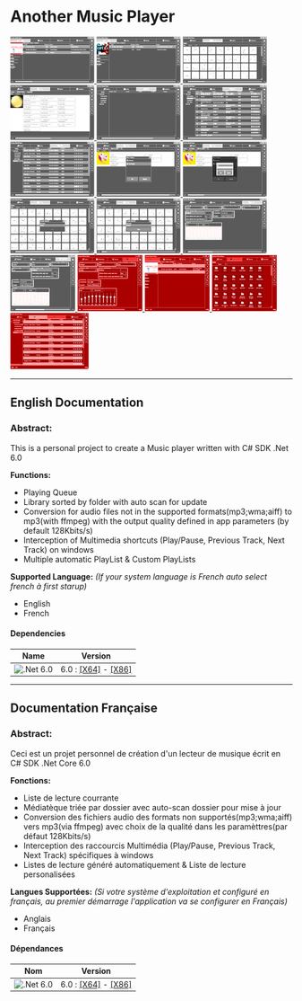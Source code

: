 # Another Music Player
<a href="https://raw.githubusercontent.com/LordKBX/Another-Music-Player/master/Captures/01.png?raw=true" target="_blank" title="Capture 01">
	<img src="https://raw.githubusercontent.com/LordKBX/Another-Music-Player/master/Captures/small/01.png?raw=true" />
</a>
<a href="https://raw.githubusercontent.com/LordKBX/Another-Music-Player/master/Captures/02.png?raw=true" target="_blank" title="Capture 02">
	<img src="https://raw.githubusercontent.com/LordKBX/Another-Music-Player/master/Captures/small/02.png?raw=true" />
</a>
<a href="https://raw.githubusercontent.com/LordKBX/Another-Music-Player/master/Captures/03.png?raw=true" target="_blank" title="Capture 03">
	<img src="https://raw.githubusercontent.com/LordKBX/Another-Music-Player/master/Captures/small/03.png?raw=true" />
</a>
<a href="https://raw.githubusercontent.com/LordKBX/Another-Music-Player/master/Captures/04.png?raw=true" target="_blank" title="Capture 04">
	<img src="https://raw.githubusercontent.com/LordKBX/Another-Music-Player/master/Captures/small/04.png?raw=true" />
</a>
<a href="https://raw.githubusercontent.com/LordKBX/Another-Music-Player/master/Captures/05.png?raw=true" target="_blank" title="Capture 05">
	<img src="https://raw.githubusercontent.com/LordKBX/Another-Music-Player/master/Captures/small/05.png?raw=true" />
</a>
<a href="https://raw.githubusercontent.com/LordKBX/Another-Music-Player/master/Captures/06.png?raw=true" target="_blank" title="Capture 06">
	<img src="https://raw.githubusercontent.com/LordKBX/Another-Music-Player/master/Captures/small/06.png?raw=true" />
</a>
<a href="https://raw.githubusercontent.com/LordKBX/Another-Music-Player/master/Captures/07.png?raw=true" target="_blank" title="Capture 07">
	<img src="https://raw.githubusercontent.com/LordKBX/Another-Music-Player/master/Captures/small/07.png?raw=true" />
</a>
<a href="https://raw.githubusercontent.com/LordKBX/Another-Music-Player/master/Captures/08.png?raw=true" target="_blank" title="Capture 08">
	<img src="https://raw.githubusercontent.com/LordKBX/Another-Music-Player/master/Captures/small/08.png?raw=true" />
</a>
<a href="https://raw.githubusercontent.com/LordKBX/Another-Music-Player/master/Captures/09.png?raw=true" target="_blank" title="Capture 09">
	<img src="https://raw.githubusercontent.com/LordKBX/Another-Music-Player/master/Captures/small/09.png?raw=true" />
</a>
<a href="https://raw.githubusercontent.com/LordKBX/Another-Music-Player/master/Captures/10.png?raw=true" target="_blank" title="Capture 10">
	<img src="https://raw.githubusercontent.com/LordKBX/Another-Music-Player/master/Captures/small/10.png?raw=true" />
</a>
<a href="https://raw.githubusercontent.com/LordKBX/Another-Music-Player/master/Captures/11.png?raw=true" target="_blank" title="Capture 11">
	<img src="https://raw.githubusercontent.com/LordKBX/Another-Music-Player/master/Captures/small/11.png?raw=true" />
</a>
<a href="https://raw.githubusercontent.com/LordKBX/Another-Music-Player/master/Captures/12.png?raw=true" target="_blank" title="Capture 12">
	<img src="https://raw.githubusercontent.com/LordKBX/Another-Music-Player/master/Captures/small/12.png?raw=true" />
</a>
<a href="https://raw.githubusercontent.com/LordKBX/Another-Music-Player/master/Captures/13.png?raw=true" target="_blank" title="Capture 13">
	<img src="https://raw.githubusercontent.com/LordKBX/Another-Music-Player/master/Captures/small/13.png?raw=true" />
</a>
<a href="https://raw.githubusercontent.com/LordKBX/Another-Music-Player/master/Captures/14.png?raw=true" target="_blank" title="Capture 14">
	<img src="https://raw.githubusercontent.com/LordKBX/Another-Music-Player/master/Captures/small/14.png?raw=true" />
</a>
<a href="https://raw.githubusercontent.com/LordKBX/Another-Music-Player/master/Captures/15.png?raw=true" target="_blank" title="Capture 15">
	<img src="https://raw.githubusercontent.com/LordKBX/Another-Music-Player/master/Captures/small/15.png?raw=true" />
</a>
<a href="https://raw.githubusercontent.com/LordKBX/Another-Music-Player/master/Captures/16.png?raw=true" target="_blank" title="Capture 16">
	<img src="https://raw.githubusercontent.com/LordKBX/Another-Music-Player/master/Captures/small/16.png?raw=true" />
</a>
<a href="https://raw.githubusercontent.com/LordKBX/Another-Music-Player/master/Captures/17.png?raw=true" target="_blank" title="Capture 17">
	<img src="https://raw.githubusercontent.com/LordKBX/Another-Music-Player/master/Captures/small/17.png?raw=true" />
</a>

---
## English Documentation

### Abstract:
This is a personal project to create a Music player written with C# SDK .Net 6.0

**Functions:**
* Playing Queue
* Library sorted by folder with auto scan for update
* Conversion for audio files not in the supported formats(mp3;wma;aiff) to mp3(with ffmpeg) with the output quality defined in app parameters (by default 128Kbits/s)
* Interception of Multimedia shortcuts (Play/Pause, Previous Track, Next Track) on windows
* Multiple automatic PlayList & Custom PlayLists

**Supported Language:** *(If your system language is French auto select french à first starup)*
* English
* French

#### Dependencies

|Name|Version|
|:---:|:---:|
|![.Net 6.0](https://cdn.iconscout.com/icon/free/png-256/free-microsoft-dotnet-1175177.png?f=webp&w=48)|6.0 : [[X64]](https://dotnet.microsoft.com/en-us/download/dotnet/thank-you/sdk-6.0.417-windows-x64-installer) - [[X86]](https://dotnet.microsoft.com/en-us/download/dotnet/thank-you/sdk-6.0.417-windows-x86-installer)|

---
## Documentation Française

### Abstract:
Ceci est un projet personnel de création d'un lecteur de musique écrit en C# SDK .Net Core 6.0

**Fonctions:**
* Liste de lecture courrante
* Médiatèque triée par dossier avec auto-scan dossier pour mise à jour
* Conversion des fichiers audio des formats non supportés(mp3;wma;aiff) vers mp3(via ffmpeg) avec choix de la qualité dans les paramèttres(par défaut 128Kbits/s)
* Interception des raccourcis Multimédia (Play/Pause, Previous Track, Next Track) spécifiques à windows
* Listes de lecture généré automatiquement & Liste de lecture personalisées

**Langues Supportées:** *(Si votre système d'exploitation et configuré en français, au premier démarrage l'application va se configurer en Français)*
* Anglais
* Français

#### Dépendances

|Nom|Version|
|:---:|:---:|
|![.Net 6.0](https://cdn.iconscout.com/icon/free/png-256/free-microsoft-dotnet-1175177.png?f=webp&w=48)|6.0 : [[X64]](https://dotnet.microsoft.com/en-us/download/dotnet/thank-you/sdk-6.0.417-windows-x64-installer) - [[X86]](https://dotnet.microsoft.com/en-us/download/dotnet/thank-you/sdk-6.0.417-windows-x86-installer)|
